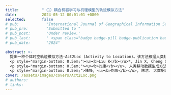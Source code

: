 ```yaml
---
title:          "（1）耦合机器学习与机理模型的轨迹模拟方法"
date:           2024-05-12 00:01:01 +0800
selected:       false
# pub:            "International Journal of Geographical Information Science (IJGIS)"
# pub_pre:        "Submitted to "
# pub_post:       'Under review.'
# pub_last:       ' <span class="badge badge-pill badge-publication badge-success">Spotlight</span>'
# pub_date:       "2024"

abstract: >-
  提出一种个体时空轨迹模拟方法—Act2Loc (Activity to Location)。该方法根据人类轨迹特点，适应性结合并发挥了机器学习和机理模型的各自优势，使得模型兼具较高的真实度和可解释性。Act2Loc可基于易获取的小样本个体活动序列和人口分布，生成给定数量的合成轨迹，方法训练成本低且易于迁移应用。所生成的合成轨迹数据可直接规避真实数据存在的隐私安全问题及数据质量缺陷，为智能交通、公共安全、疫情模拟控制等领域的研究及现实应用提供重要支持。<a href='https://mp.weixin.qq.com/s/52dpDt3zjL4yUadBdZOEqw' target='_blank'>[详细介绍]</a>
  <p style="margin-bottom: 0.5em;"><u><b>Liu K</b></u>*, Jin X, Cheng S, Gao S, Yin L, Lu F. Act2Loc: a synthetic trajectory generation method by combining machine learning and mechanistic models[J]. International Journal of Geographical Information Science, 2024, 38(3), 407-431.（中科院一区SCI）<a href='https://doi.org/10.1080/13658816.2023.2292570' target='_blank'>[paper]</a></p>
  <p style="margin-bottom: 0.5em;"><u><b>刘康</b></u>. 人类移动数据生成方法：研究进展与趋势探讨[J]. 地球信息科学学报, 2024, 26(4): 831-847.（国内高水平EI期刊）<a href='https://doi.org/10.12082/dqxxkx.2024.230488' target='_blank'>[paper]</a></p>
  <p style="margin-bottom: 0.5em;">陆锋, <u><b>刘康</b></u>, 陈洁. 大数据时代的人类移动性研究[J]. 地球信息科学学报, 2014, 16(5): 665-672.（国内高水平EI期刊）<a href='https://doi.org/10.3724/SP.J.1047.2014.00665' target='_blank'>[paper]</a></p>
cover: /assets/images/covers/Act2Loc.png
# authors:
# links:
---
```

